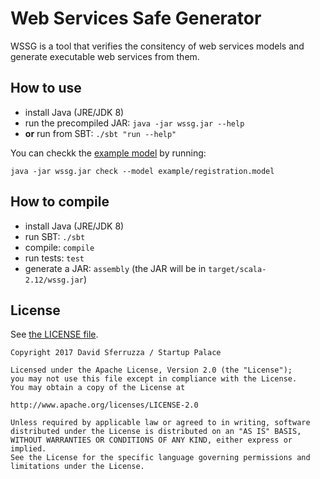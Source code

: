 Web Services Safe Generator
===========================

WSSG is a tool that verifies the consitency of web services models and generate executable web services from them.

## How to use

- install Java (JRE/JDK 8)
- run the precompiled JAR: `java -jar wssg.jar --help`
- **or** run from SBT: `./sbt "run --help"`

You can checkk the [example model](example/registration.model) by running:

```text
java -jar wssg.jar check --model example/registration.model
```

## How to compile

- install Java (JRE/JDK 8)
- run SBT: `./sbt`
- compile: `compile`
- run tests: `test`
- generate a JAR: `assembly` (the JAR will be in `target/scala-2.12/wssg.jar`)

## License

See [the LICENSE file](LICENSE).

```text
Copyright 2017 David Sferruzza / Startup Palace

Licensed under the Apache License, Version 2.0 (the "License");
you may not use this file except in compliance with the License.
You may obtain a copy of the License at

http://www.apache.org/licenses/LICENSE-2.0

Unless required by applicable law or agreed to in writing, software
distributed under the License is distributed on an "AS IS" BASIS,
WITHOUT WARRANTIES OR CONDITIONS OF ANY KIND, either express or implied.
See the License for the specific language governing permissions and
limitations under the License.
```

